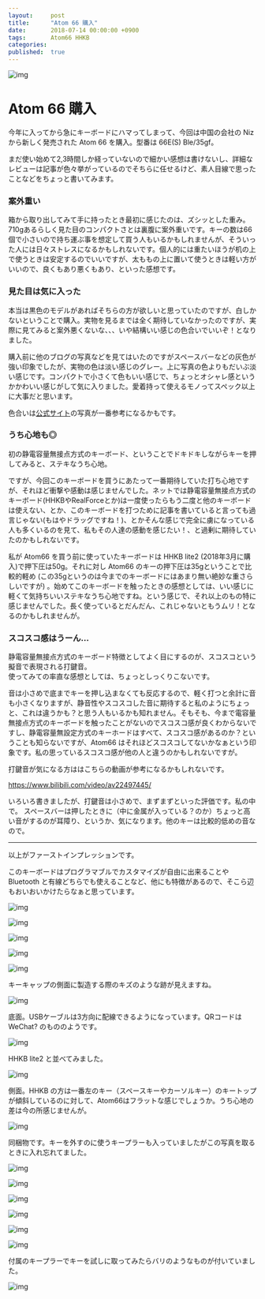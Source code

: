```yaml
---
layout:     post
title:      "Atom 66 購入"
date:       2018-07-14 00:00:00 +0900
tags:       Atom66 HHKB
categories: 
published:  true
---
```


![img](https://lh3.googleusercontent.com/ZfCZ5tg3f3-nR5UFR6lEmZaZtOhI_9rgoYXggtu3oZJ2n8lCvJxYueKiSDIjurvz1fBswUBuFo-l-LemnddgNuBGTGXlHP7ndwZ831HySIxMdMP4Ral_4wgAiyZPZKPdeSjKqvjS-wM=w1262-h946-no=w740)

# Atom 66 購入

今年に入ってから急にキーボードにハマってしまって、今回は中国の会社の Niz から新しく発売された Atom 66 を購入。型番は 66E(S) Ble/35gf。

まだ使い始めて2,3時間しか経っていないので細かい感想は書けないし、詳細なレビューは記事が色々挙がっているのでそちらに任せるけど、素人目線で思ったことなどをちょっと書いてみます。

### 案外重い

箱から取り出してみて手に持ったとき最初に感じたのは、ズシッとした重み。710gあるらしく見た目のコンパクトさとは裏腹に案外重いです。キーの数は66個で小さいので持ち運ぶ事を想定して買う人もいるかもしれませんが、そういった人には日々ストレスになるかもしれないです。個人的には重たいほうが机の上で使うときは安定するのでいいですが、太ももの上に置いて使うときは軽い方がいいので、良くもあり悪くもあり、といった感想です。

### 見た目は気に入った

本当は黒色のモデルがあればそちらの方が欲しいと思っていたのですが、白しかないということで購入。実物を見るまでは全く期待していなかったのですが、実際に見てみると案外悪くないな、、、いや結構いい感じの色合いでいいぞ！となりました。  

購入前に他のブログの写真などを見てはいたのですがスペースバーなどの灰色が強い印象でしたが、実物の色は淡い感じのグレー。上に写真の色よりもだいぶ淡い感じです。コンパクトで小さくて色もいい感じで、ちょっとオシャレ感というかかわいい感じがして気に入りました。愛着持って使えるモノってスペック以上に大事だと思います。

色合いは[公式サイト](https://www.nizkeyboard.com/product/niz-2018-new-member-atom66-the-smallest-electro-capactive-bluetooth-keyboard-with-rgb/)の写真が一番参考になるかもです。


### うち心地も◎

初の静電容量無接点方式のキーボード、ということでドキドキしながらキーを押してみると、ステキなうち心地。  

ですが、今回このキーボードを買うにあたって一番期待していた打ち心地ですが、それほど衝撃や感動は感じませんでした。ネットでは静電容量無接点方式のキーボード(HHKBやRealForceとか)は一度使ったらもう二度と他のキーボードは使えない、とか、このキーボードを打つために記事を書いていると言っても過言じゃない(もはやドラッグですね！)、とかそんな感じで完全に虜になっている人も多くいるのを見て、私もその人達の感動を感じたい！、と過剰に期待していたのかもしれないです。  

私が Atom66 を買う前に使っていたキーボードは HHKB lite2 (2018年3月に購入)で押下圧は50g。それに対し Atom66 のキーの押下圧は35gということで比較的軽め (この35gというのは今までのキーボードにはあまり無い絶妙な重さらしいですが) 。始めてこのキーボードを触ったときの感想としては、いい感じに軽くて気持ちいいステキなうち心地ですね。という感じで、それ以上のもの特に感じませんでした。長く使っているとだんだん、これじゃないともうムリ！となるのかもしれませんが。

### スコスコ感はうーん...

静電容量無接点方式のキーボード特徴としてよく目にするのが、スコスコという擬音で表現される打鍵音。  
使ってみての率直な感想としては、ちょっとしっくりこないです。  

音は小さめで底までキーを押し込まなくても反応するので、軽く打つと余計に音も小さくなりますが、静音性やスコスコした音に期待すると私のようにちょっと、これは違うかも？と思う人もいるかも知れません。そもそも、今まで電容量無接点方式のキーボードを触ったことがないのでスコスコ感が良くわからないですし、静電容量無設定方式のキーホードはすべて、スコスコ感があるのか？ということも知らないですが、Atom66 はそれほどスコスコしてないかなぁという印象です。私の思っているスコスコ感が他の人と違うのかもしれないですが。

打鍵音が気になる方ははこちらの動画が参考になるかもしれないです。

https://www.bilibili.com/video/av22497445/

いろいろ書きましたが、打鍵音は小さめで、まずまずといった評価です。私の中で。
スペースバーは押したときに（中に金属が入っている？のか）ちょっと高い音がするのが耳障り、というか、気になります。他のキーは比較的低めの音なので。

---

以上がファーストインプレッションです。

このキーボードはプログラマブルでカスタマイズが自由に出来ることや Bluetooth と有線どちらでも使えることなど、他にも特徴があるので、そこら辺もおいおいかけたらなぁと思っています。


![img](https://lh3.googleusercontent.com/GYoBue2SKD3blfOr4p11R1mOmNECbQEX4dz0Pn7g_pzqjYaONotr1osllcY38IoH3zkbaGxtI9jVW25F3x9-Khc1cTlo9Hc4SRFVl9a5igCSqZ10XQTA7YkJFm8BQO6xftDxFdbPqYiqqEBDXqwbrr6Y9yKTsPiGyWbMZyn8u-fDdLY4vWTPxNQNbrxIZSLp1_qf_hmy78cCxOoiSPCcX2pvrEmwaYh2vFjb6JsJSBd0KUvQjBoNo1TVy8h3h_ZaAXqpVJkTx7T_x3B-kmbTNrn_ACmOqtqi_7NZTmMRxxQcuRjijJdFOT11HA_xL6PSougfyzz3M9F94EE6222KbQXR6_lrmXYoY8vXEEZt21HsWpev4cAXYjOCUKrDnLoRoW3MhgaBkZfyFWhueEOw9ZPnL-135PWfQCWpZCVs0XOcrYUduxyBa3QORIFTE_pe3kvuAkry4dpKwbVWvOXkxm-10yZ0xgjktwUYpJI7aPT1ZOqCZJXp3pF5uIbFPaOq89x46310N8-rYNwg2E75n3Fr8p9zAnsQVRTNr4WNQZRjKn4ZRwQIAVd0quuMikT_swqwMnJ5uMNdaJjzL34OfNI2F3xNgSmkAfDN_EIv=w1072-h804)

![img](https://lh3.googleusercontent.com/okOLzk0fCH2luTJlOVve5EqPscXEW8ztDRM9hf-fD0BRpPb2Nc5OjNK6x0Ie5svNiYyeQP6H6pOuaNtktevf3SKd7xq2YIHUmQeQkPsEKzDGj_8Dwd2StLNqaqE0FmSGH_KOoZQ0UwjnWK8aUTuNd3MQA5eLItzDNWSuA23SECvAdk76Vkt2JYxZhsYlZ_HCRixyiZGZHEKwT3DkpgVXa4fyLrTT_PxwmUayih7vmMsurwnxN1gOnQPFVcow3Hzft1G_RRozfjqfDS1X1GmfLY1Y0dYPMEPEUeIVeAQk5rgz04q5De6IIpnYq9a5BXgo328V7n_7vxzJMfL-gO_scgiGO8p9RqbrpcF_JUM3WFcuOqB4mUpa2fRK3XhK-LBYyZw7RnxZiy_aKnJYvbKLwAQXEA6u1IOfUooNEwctgB3aosPQRc2_EpI6kdQIGRB9BhQlUUOYOi7oqiFTReSKdin_XoC-GZHRwRg4kK7IGVKbNi15Ibp6Vm5XsG_sN8L-VNOt32rwNv1aYGWa9RQCGrky87kQ4glPTNgJWH3x_WRIDCLxgXK63sh_BaDFSa-8GhsLAd0FS7wIWKdHT6kxAkW63sqVoc0wMRfIDJ9y=w1072-h804)

![img](https://lh3.googleusercontent.com/4NgYZuB8XUPeblPCZiBHWxc2-0yLCGznC3oZYMg6wmLrymHcNx9FqWuWBvjFH1XiBy6xunseqFpKNb76-Oec--lnDxY3LO4ytYMeXMRpuftFx7oChfy0aeSgx283TmoxCy4dkHh4x4ulPDhb-oHxQvIqIJyxky3hR-TJKWJkI3-hn2UhOSKW6n9PssxTdod5UbeA_TK0U2wQKdsDwNUGbARfFZPcQbPqH9MrNYc_ScfdVJ2S-w5izdvoaC04sZ7uj0HfeZukSNJTrTYXsLI8Xh4ANS_amHtS19cb_i_MmYyZJrsNl5CF_4JSr1LSU5Q9oH7ooDKgJHQETZ5GdwsxykEsGtzMlXdYkILe7odWKatKtQEh4siIvbl4jgrFR9aIYiglJepmIXD8DDiOrAVOs_CaVMzkAIVk219CTQtkkz83wMI3hbBMxHf0XLuByelr-5WUHSaC8VwTTdwCpAy71QOo6o9DEyboMCM8U3qVEwqyOlQ0Zdqn8jlmp8Zu-peJbz6rL7pmjsNBImFX6hnG-9U6AwdvFWIe0Dx2HZKk1ub_pB2RAF-__W8EGPa8r3CnFw_RcRbbufCr5o6yLjGfbhF0SE2A8xqzC6gCx6sz=w1072-h804)

![img](https://lh3.googleusercontent.com/V5ZS9L-isguB8erU643DOY6E4iRpnL2_rR69DN5iwx_FX4JBlfJZRQZrHbwCuojq7LTdKW1soweY3JTUX4XY76Znh-JBt4i_U1XW5mIBUwq-i7RmIa-tTL9gYU4IzYKxx3XGqw2sojmIiPcfl9o1y8Pm7IHtL5S_ZQXXzzZx4oX9mONRObgd2nOM7bc0EsOqtdXgBVsejXnU1yhZyBJK-vwnM-QZmIYXH8rfcuXL3ovI88LnTPKQNV4ufY71c6QTI6P0BZazZfTOGyla73MofCKKEaWYmuIefALnYY8pvQlAsI26chA6nuE7aV1BEUZHJjHSPZFLUjAHj8Q-w0G6TdmOVyGwtGuyLOXxAb3qGKldhD3H7lGMQQrKYloij0QGCYnTOpiTYE43FtTGdUMawXGlgAofeFF6r_aykDWrLUwC-Du73kyaJmMsvS17sgf2vhIefc9maZoFfhxI3OVEO7xFiS9GyLTsUK4vh-qfAzVfxBqGB41e9RWQ7xHDIWD4aeg4D9AyqemgkoK-Xx38POvl0egGZrZaqjsL3IMMem12KnfVShlLPoGNThYLY0UTrKU0WDL3g3pAe0LbMOfXQ2VakQbTk8SW2qAEXcng=w1072-h804)

![img](https://lh3.googleusercontent.com/oRZbMToeIJGjnH9p_Mw46rpit0TbcPfbKcN-rOiVQu8UoxDcPF6YurW48yT46_osOq6onljhuxRattu_g3Z8NZTs96XhVyf83cNau3o2iC7jiPnvNvkok12RJ_1aFtH5i71nT5m1D5k5zMyevXNED14p3uwrr_honYoI0z0HYw4ppR0_0mG7cFS2QgtZ7svU-3PZZOciPe0n6fyhFamhAdGx-BfE7MPM57GFcQ_rdUU-552Z12ZLayAzkLLuFYLsYQlP66-gdO0IkRlIJIX4xxnhtfFoZY_sc-byQvesQUBsdRD2msCthIa93bQhlPdbbfFWN-DL1MEdktgZIhAi70nUrY6eNVwFVg_rUXRgOsLxofHz-hEels_XvgBcuzrHzJZrT3--LmK9hzGmjs_bVQIOrFZJK5GtW8fHGlZMqJQDDW3WFdA6Zyq56m6XdJQ7NPDCc1r3LQGBd3abq1fnK6osvxlRaQ-f4sJWXYCb4IRSL1GprYnEKs3ocxRBNSQTgXhBLmMXsijka9bR7u_FHaBpS75LV-E1dlUIwMYKwWllZwZPWEsvwBDB_jqUlengGUQ3n_AcgC6PlvEyCUriIHSXftNs8opK2VDQ9Y_9=w1072-h804)

キーキャップの側面に製造する際のキズのような跡が見えますね。

![img](https://lh3.googleusercontent.com/lcfoXCTLpp5rxN3C9cvv-MQtS2hdVYPLknInNv47M410f_gnj0DBBQ3kUqtJFG5KoufsQ2VDPXkoIFRA3R7gmcGrR_YpQ1V4kkcNCQKRqdqL-4-XlMB8s_LX6XwQB9-R0PSHdy6H9kEVi94yas4K_owN1M_4ceTdFTJj_dfP5QxjqmBaw_7_xHixTTLkONt39BF6KdNGdnCpNhkGlHpTQOhJIVPi3oUu2SdvRq5_scW6ZcqZNunrlnsb8NQT8YtAmaON7t7U4FxasJA_cZ9UgEMKRt07JMZQrW3vDpu2vGoP38RoXeO1PfeiiF9zpYLpo7b3F9YXaFXcd726obfNaUjkoXs1lJbaIvNWH7jPJ289vl_dvtqeIdP2xqWJPEBqvpa3y00_28dpNjIJ1TS5I7Du0CSR_ViaDITrIbygNQczQYRxgqx-9ftNG-GeaSmBbTpoUwKeZwrMxg_6LKg-BvRqAKsejsZQPTSk4I6ZfRf1NQfeRVnquxSz6aga2C85UsGg5NRhJXv2dkRDxm4pgcvtKIY0oj_MM-6INSVKhNz8v2lcZs8B5WISOm8PCVtw40WtNgcCBeYdVmeUqJhq4vrViwJsAs0bAE_SbvTY=w1072-h804)

底面。USBケーブルは3方向に配線できるようになっています。QRコードは WeChat? のもののようです。

![img](https://lh3.googleusercontent.com/5pQcL_9oVc67tI_9UqqJfqWCxVrjiYeZ68UAeGnWzt6MbVlp1BuMUIVQt1MLeuE9ERhV7Xp_8Ymp9X6XOzxiN7xafG9ZvHCBiVFRoNoZLDgQwn6umB8zGV4_jqOphV7BZADPx9w6rxCZkm8Ztbgh_A6AiWnKCSIy5gUReX_BjKWuuufIXtvhpjyxLpYH5V_FiM_AJtm51I6d36gWZJlaGmeZ2fBMawtrfgfuRanT8IIQLewv8VQlAb5XkESyKwCEycAFiiK9_05NgZ83SGPSWsa2rcKpqovYUNDJeFR4P7E5NSZqBpaWwVy0W8nE0ezdQYoyBwxc_TpHweADnD4qagXqd9DxD3tf3lWHMRvNDFWXoeJXO5qd5G6-x_-bVE9e2pNx2J-APMnN9n4LnM9QBODFvGvus0_xUb9c3TnzARaQdURe8rTQ2sck-ylEyoLT-UNm9xuqBVi8c8BmZnvVvlJ60_UYc_ajxYx2aixB7pZ6LlyY2kzt8r-mk06rBnY_zXmVaEkob5w9P8Oa0ejpnCur_Z1cYicixMjDrHV47mc0ZYg6LSnuDBbCU6y1B8DyrwJpC1psCPInoIpnYoy3xY7rAr_ZiTwxY6-WOoi5=w1072-h804)

HHKB lite2 と並べてみました。

![img](https://lh3.googleusercontent.com/M_N2kr2tn_MxF7wYFDDYtwQ221SFJUD0ECWlWt2o5dprGh-o_oDWq-5XRZBhsXSmjFqFh0v0SbEJnaV2tpDafnSEbn37dZmcnQokD7vg4boG2LJCtqq_QuT0Uqwql1OF95QJDEiTlfm7aE8T-Su4d0f-T3iOwPJp-rseZ2kqZ_oggaLRATDMzvTOyYg6h3KPCfwJHrELkaeFumbZTqKQnFySAEDTMc1B3tXwg8umXJMZUWxddYO2TaU1a5lrUu-hQUWuauWatOBiDOWpwksY2T0-AkZJAiWyRTgi-9vGIQzJ3yO7vqdCGMMpMMuWKO0NhRVVehws4JwwE6lMsFUIzTWPCYTUIj-CtysSlhMbWOpv8z6Y97jfWo5SUIqesyWTuZADAB0QxfaM8ANvJJR3jkh2VnoiR9iCX6iQb3jHay59E-d-MzzgAsTZs0d0I9ZHx0VWrVCf067OWTZXiRZd8o7-FdW1IZ26GRhsKpBtqWnr-l5_VMtJsewACl1AOOLIskS-UtpBGyMIwkfa_m49VB8yuo7lgUeKof6NGxe46hQPAptxve3jaXhj5hRDbAEzmpbAA0MSAN6FsMO9bg5zkhTJJxzMTGOjnjtvuTew=w1072-h804)

側面。HHKB の方は一番左のキー（スペースキーやカーソルキー）のキートップが傾斜しているのに対して、Atom66はフラットな感じでしょうか。うち心地の差は今の所感じませんが。

![img](https://lh3.googleusercontent.com/_7_nWlWdgusqbKAayM9dpl4E4X8nBW3ha2ic2w2agzGt5wV1N0XZgaUFgdQVNTYSvcNwNPjbzQIyqD7_w827QpgT3IZTr-rw2EQ9WFOB10F9V9ZJ3fC5VOiOtEW8j0cMR2llRy6g5asPJbdhn22GfCxbBsB1cIjSe1PSafzl7MhfhI289ww6MOAdoQ0gwG8Kc0Rh7UdT_x6PZ-CppzNXiQi2reJo1sbl5jRlTki580LPkkKWYmq-Hj-wYhh0319CWYbO_p78yVkRxFWgxou5vLzS1dk1GVV-0uW8jvoeZOl85uzB4M_EaB8epKPwsfC2JJ5rTrkqukHZWxAaxXp_DtkolGSxsYvyNJtStbZUaOvkMVVZVr4INGyHxkDVqMwp9ylw41hcL53pVWeoFK_-IDbPARAGM68yqx8yLao8bY8iOMBYFB5_i6IHpchcAjHbhY9R7gbn-qNDK2xy-zdyg-1Ivg-xVRz-E4k0Y48JIVO4OfSfegW-LNhyWhI_jOec_M_jwSq1gOqRDYwIFXcNy84AZfLr-j_Uj3PVxACsr49HZ0_p9iEwhtnPC8U9NRG0X5rj9yoS_-3BlL1B8IgCrA6cE4TyzvQLFXB1WvBj=w1072-h804)

同梱物です。キーを外すのに使うキープラーも入っていましたがこの写真を取るときに入れ忘れてました。

![img](https://lh3.googleusercontent.com/Gu3b9jJy-ijlKKP_ye0_iq6IVoVxaMm_b5QV76Nj6qmXWBjkh1poSL6M7AC3uFGU5rGcqH619y_Y3kH7u-3z6xd8Q9r5gUcOGfVS5ncuXuZtQ3zob-2Q083Kgusg7zcDneLgyloXwFkFYQcGLhLamwCOuKYlHXEwgHfEQRnPZfTS_2KVB5PylErkD6nctd5ysnxFyjYXatyRhQBh7ZtqzcdXA3RJ6GTfRo8QWwjmofVsJi1lJdUOmjmyBymE6-BDTLFwl1b65gyYumZ3COnjoy4NnTa4aGV4Tvp2YGiAVVzMkQi2QsCOvETXS7wb5sZKJAwjZl_FtZ2IQc73gwY_5MSgHEDUZW-wExbbecpUDi074be_358FH3tQCcnO72OGkNd25eakIhzbpwzChIjYJwH9W-k5qJXOhmks43zw2MO5pXJpiIlFSwNz3VlU_gWlTj6j4Jsmuq52oKDfGOeWN5nwQeuk_FfQg5knX_ZKjZG9i3Pz5eCcIwrWja-QDUORsdAgFi2Jwe-bsDa3WsYiKGnRLFdr92o13YJiunrmynbV8w_cHbgS4OGXwarbB92cIVxOHIJEjaj_mRxBVDSJ7TGhbOO_uHIiBhug0kGj=w1072-h804)

![img](https://lh3.googleusercontent.com/OnUe3wBp-yHnR7Fqc96SLA5p7VA7rink1fgnRflMpZqmtJOl_VRTVnRNQuzrKe-Pg5lHxrBekjX7leWryttQYzUf7mQHY0OKnzCiXJCX9se5V6644y8IRya97BBRaf6jO1hfrv39RBt23lHw8Tg1_jqzOqrklbPN0GQBvo9jUTL9OZ7UEaYf_nhkJTBDOa5LemhR5-QlGECvxEvesTaGh9Vkqd00Ln2eUE-ebsDFgpd5v_tFmoxYF1FNsze-BKHNTmmX1M7Op_MI-pzcasihwgA2_e7CgrFPgjDVdL33uaBa46kl6l01dQkoeEeisqOeGD8j5NN2GF-uCC8YM_9ZBeigaDzv25RylNUokf9GFYkrzcLK5aHQkwpzcfiY1tU_TK8QocSD1lAsayQqZPq2mFnEJhRzf4nrDPNGH9k2-fxxatvK_h2GtRQwb-vtNXbD4YQNgbQMDcdHUnjYe6yGnkNZTjvkf-krP4mocM-0kPDP3-i_YxsJNdIqTziNIKNjGMk5TXhubUeR39kigCml7r9hT-U4bE2RE6Aj0KBBlrRasrIY19oi-9QHtgUl82Q8lrzIjDg-EPkMaswkPTQMdKPX6jqWkEloJEef_C37=w1072-h804)

![img](https://lh3.googleusercontent.com/r35taI8GO4z5wicmeMUovxIFrmiE1SrkwaVe_WpbOhmR71zG4KSlRtQwh3dqkzyPKPobvOgJrK-r_MyZEyOWHtL-EgG0BGeJAZEALBL_Ze5ox1s0veRHeZh2DcVFjGQQLTwZM5S45OWdDjt7Xg0wDppl1pLap2mj4GKSIsBgCPdQacH942wB0GYXW0T5u0jfBpKP8uJ2U1Llsj1Gdh1KNE_bdFQfLBr_AakbNHoATo-8BQFaOT14YicL2WHE-j9W674zu59BT9GOXu7zH2Usqi0D2Ihr9OpxrYYSsCa_85E6tuy3pQVkr7M1r51Hdqx4M3dXCPIdySVtN4OL-3oZ-roBKcT0-m8H_NEXNkm1df48DvrBkgaNn914M6NBNkzsAyBtCSiP69l2oOA5FHfWBLSrm7ULRfDcBqrPEvMzzsCuAkn0tg639-u6OzWGxTD9zS3zLyv-yXbvfwfq6iUrm2oPQxE6Snujda3pIuuB-_jlS2gL_kusQ1b1b9iq1s3osfRSb8CJUeHn_HVLy51IBneDjYyODmZnTtdBByW9d0dJ63qNeJXx44hl2N2PtWgGZAPJFq65cy9-23IHebKRB47kaOC62jvKOOQQdxkp=w1072-h804)

![img](https://lh3.googleusercontent.com/5ThzTr_UbmLAIRkQ6H2q9wPll8jEMu-8YygbVqoNXDjNIfK3CRd3AiYB9tM5KD1cr5YlH17FFdg4McG_Sdvbw58OoBDMD_4WvW6pNwvvqQdyYJPb_l68QyceMKGX_GpFsyM5jwUgDam0KsQ-bHm4lTWcEGs9dCRb-bczj3lrJk_eLbw8bAnt1wv4voAYIVWIHpgpKuusgHc9svU_aHPFEMhlcrkaivSsPCDlp7BeEhk7l6KbMSS7V0IETjWYrD2cysDDT6-U02UJLksUDunE4tHJfw93wzkdzJ0P9go7to2g9M6oqImgVU4hpfX_ClUMbFlxkLLt9cO0MAA2pGFURp2x7XLrs-rDUPSbA8Mv7hDXtAXFPQgwl6rJrYAsX71RwiNiQ3-jPyfk1qaA7xAlkIt95RhrOOlTfbkG1Rd9nE8ZMWKcb_nVifArYvyyrU1E6w18fSGvU9LIguC1sX3V-9moXxy6Df0XTQwltfVEtKsUejhDlRliR7wi3Lh9gPoJURTV47To3Gg4yiO80dPb0ISmus_FrVHo1dR2W6BDTZxTUXzlTFL3aHjNGXb5GmNu05sb2ycKe-fX464LhsEuj9pqVgaiWFoYL-myJqNL=w1072-h804)

![img](https://lh3.googleusercontent.com/jCZnTH4FuQgWfriBDhRkOEOZq2dp6x5Riade-X13uyMyBRNvFecHWNSSoL-P2ac7m5aiXMd4qQ4I1Y5Syg3kL1VcfuY2JrnywNnWn9VU2e-kKzMwip9Ij9gHpBWvexek4_2uqRLq_2RRPdHZxV8bHDdWyAQTbdnpaSxn4yVQi4o3zmIKhpuX9B8PpfYCclKlucIgPsPp81i_lkp7ZQWooXYjQJyG-swgOdiUVdkuRNFf2-NYGpN9_lAqm48dpWN0qLh28gr_1ZwPcBqsR8UyrR-2mHosaSZNMHbxyuBCsQ6j5Eg8QlTFv-_E00kZHNbc9nFaoSU8me6XgSNNJ4LGnm9_gRs9PXl3hpw6XrtJdKc4X2t4r50lbdlz2w_vzYifWxouGl8nF4HMaxRKizcxtk_eLz6ndY-lCigU8TFSEr7OFbX2_6HVlvloCW-3T08r-u5dNhfCGltYVJ7PhZPRl29vghgk9hL962NiidVXiElNk6jekayHHi7KIHDJ-z_n7GYkRaH49ixzR4bl-Xr_CB8zy6Gd-9-AHsEI1rE406vmygamWE1TpU76mRLuRqwN6UgTyMC003FGJMJpZTBNPRwrSQjRB4XEAyUGwXph=w1072-h804)

![img](https://lh3.googleusercontent.com/WQPvPp52JlxbwRvgLWqZfj4vpNAHQXOgoVocfwXOo7EuVnS8SKj7a3RvYenj_sBAYufuueBvcua1DLDZorf6rXIAOLpZnMX2stP-oNJGaCSRPOKuqbn8j8MmJZ3V_P6fCmmi6FhChwVshWkGwNDOSjbePE47aKQO3yC-EW4zAu8ct1mhQ1_JQl1L1b39T510WiimiLnUx0ABO1hJLDBJ74-kvEbLgqGB9OYHSoLXVe4VdaI1rAOrbJ8HVCspFKzT8XhHJYjwkGACkEMp7v9LhqyljdvF0TxIUADwzA9aSVNCYLBQYxyQSG17XvAwHbFTY_V1hmWUtSVLJUwmCktJRBpqv-XxHPNa74zr9IVb5i2o06RSzuR075lHDJp2Y5VjlgoOkExEK7eycGoieS8F2DrpNzf8ACTW_Yyy3Uq__u_PkEObZcHvc5vwXNTqvgp-_9Beb_1XgmO5BZmMz0IfEkmVxdvEGSZ1SdAl5bv0LTtorek3cLvCj2cmN9h17Zq9BrDSHcD2NKvYZ9qXuaXAxkZ8A-PqmnD1vqATzovEmcQrpi_jU5Q6p9Zw6i1kKjWxZsOoqijjgtwiIF1RwJUkkC7xjfEZ_n014XtWqKjt=w603-h804)

付属のキープラーでキーを試しに取ってみたらバリのようなものが付いていました。

![img](https://lh3.googleusercontent.com/xZvYCKazJL0dVf4K-SUjDB-MiBeRkjkGsFFv9qy9FtCs0WGvqxqOFJ5L8RwifskIt-7PLtcRL6NhS6a3kuJOt-UAcJCTruhHtZqaI-2ZKz5Aszm8Wxyk8aXbI6uYXX01A4XHv6S7jqhT02gJ5qqjEfNbG50qHdqkkhw_IcADXBdO8yM6AF-0WU4ovml3P7XEhSSANWaz45P_kNCPDcChCg4X1i3kA3q3g3HL7R6Z8M5fseAjxJ2vc4TG74ivEoAz0VS0xpx6iP6LRiz6-d4YdDoxHYm7mnWs4GMIx3IET3Y95fU97W9dF1iY5NX74_DzuzZ6_4VaeLuD4Ny5sbRr5geXW7XWif7FUKlnCnAFYYjccPVAW5VmpneYE2buQKpYJsxD3y3IJvzM81lcB6JFirt7EbGql63hfVPja1szYp8TdgN-ZSNkmH5e1KLm8rO--oTiqya-BreG8dhWfrypoB8bNeL5XL3e4H_YFUbAxPpfNSVtrNV2O5DK3SfUb_UzDhm33ApXxZzJhTWxA0iQzB35VBQf-M80oph31fL5dOaDo86UCoooslMgYzMWLnVSk9QDOBaPYxGHjaRSRCSXTpIo3z4jUgFZHGUb8Oa9=w1072-h804)



